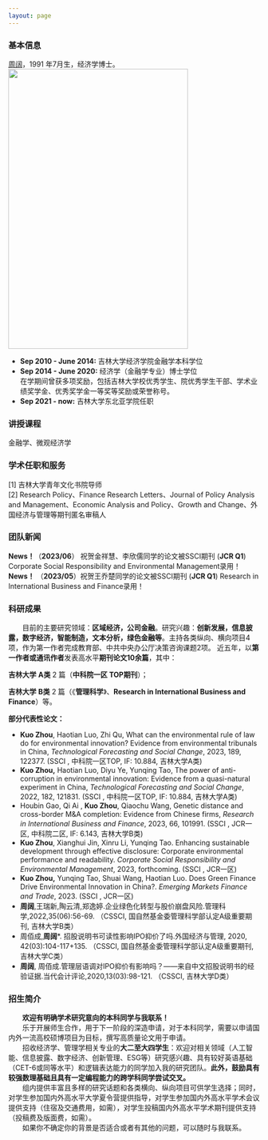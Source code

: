 ```yaml
---
layout: page
---
```


### 基本信息

 [周阔](https://nasa.jlu.edu.cn/info/1137/3895.htm)，1991 年7月生，经济学博士。
 <img src="https://wangwangbest.github.io/zhoukuozhengjian.jpg" class="floatpic" width="360" height="560"><br>
 - **Sep 2010 - June 2014:** 吉林大学经济学院金融学本科学位
- **Sep 2014 - June 2020:** 经济学（金融学专业）博士学位
<br> 在学期间曾获多项奖励，包括吉林大学校优秀学生、院优秀学生干部、学术业绩奖学金、优秀奖学金一等奖等奖励或荣誉称号。
- **Sep 2021 - now:** 吉林大学东北亚学院任职


### 讲授课程

金融学、微观经济学

### 学术任职和服务
[1] 吉林大学青年文化书院导师<br>
[2] Research Policy、Finance Research Letters、Journal of Policy Analysis and Management、Economic Analysis and Policy、Growth and Change、外国经济与管理等期刊匿名审稿人
<br>
### 团队新闻
**News！**（**2023/06**） 祝贺金祥慧、李欣儒同学的论文被SSCI期刊 (**JCR Q1**) Corporate Social Responsibility and Environmental Management录用！
<br>
**News！** （**2023/05**）祝贺王乔楚同学的论文被SSCI期刊 (**JCR Q1**) Research in International Business and Finance录用！
<br>
### 科研成果

&emsp;&emsp;目前的主要研究领域：**区域经济，公司金融**。研究兴趣：**创新发展，信息披露，数字经济，智能制造，文本分析，绿色金融等**。主持各类纵向、横向项目4项，作为第一作者完成教育部、中共中央办公厅决策咨询课题2项。
近五年，以**第一作者或通讯作者**发表高水平**期刊论文****10****余篇**，其中：

**吉林大学** **A类** 2 篇（**中科院一区 TOP期刊**）；

**吉林大学** **B类** 2 篇（《**管理科学**》、**Research in International Business and Finance**）等。

**部分代表性论文：**
- **Kuo Zhou**, Haotian Luo, Zhi Qu, What can the environmental rule of law do for environmental innovation? Evidence from environmental tribunals in China, _Technological Forecasting and Social Change_, 2023, 189, 122377. (SSCI , 中科院一区TOP, IF: 10.884, 吉林大学A类)
- **Kuo Zhou,** Haotian Luo, Diyu Ye, Yunqing Tao, The power of anti-corruption in environmental innovation: Evidence from a quasi-natural experiment in China, _Technological Forecasting and Social Change_, 2022, 182, 121831. (SSCI , 中科院一区TOP, IF: 10.884, 吉林大学A类)
- Houbin Gao, Qi Ai , **Kuo Zhou**, Qiaochu Wang, Genetic distance and cross-border M&A completion: Evidence from Chinese firms, _Research in International Business and Finance_, 2023, 66, 101991. (SSCI , JCR一区, 中科院二区, IF: 6.143, 吉林大学B类)
-  **Kuo Zhou**, Xianghui Jin,  Xinru Li, Yunqing Tao. Enhancing sustainable development through effective disclosure: Corporate environmental performance and readability. _Corporate Social Responsibility and Environmental Management_, 2023, forthcoming. (SSCI , JCR一区)
-  **Kuo Zhou,** Yunqing Tao, Shuai Wang, Haotian Luo. Does Green Finance Drive Environmental Innovation in China?. _Emerging Markets Finance and Trade_, 2023. (SSCI , JCR一区)
- **周阔**,王瑞新,陶云清,郑逸婷.企业绿色化转型与股价崩盘风险.管理科学,2022,35(06):56-69. （CSSCI, 国自然基金委管理科学部认定A级重要期刊, 吉林大学B类）
- 周佰成,**周阔***. 招股说明书可读性影响IPO抑价了吗.外国经济与管理, 2020, 42(03):104-117+135. （CSSCI, 国自然基金委管理科学部认定A级重要期刊, 吉林大学C类）
- **周阔**, 周佰成.管理层语调对IPO抑价有影响吗？——来自中文招股说明书的经验证据.当代会计评论,2020,13(03):98-121. （CSSCI, 吉林大学D类）


### 招生简介


&emsp;&emsp;**欢迎有明确学术研究意向的本科同学与我联系！**<br>
&emsp;&emsp;乐于开展师生合作，用于下一阶段的深造申请，对于本科同学，需要以申请国内外一流高校硕博项目为目标，撰写高质量论文用于申请。<br>
&emsp;&emsp;招收经济学、管理学相关专业的**大二至大四学生**：欢迎对相关领域（人工智能、信息披露、数字经济、创新管理、ESG等）研究感兴趣、具有较好英语基础（CET-6或同等水平）和逻辑表达能力的同学加入我的研究团队。**此外，鼓励具有较强数理基础且具有一定编程能力的跨学科同学尝试交叉。**<br>
&emsp;&emsp;组内提供丰富且多样的研究话题和各类横向、纵向项目可供学生选择；同时，对学生参加国内外高水平大学夏令营提供指导，对学生参加国内外高水平学术会议提供支持（住宿及交通费用，如需），对学生投稿国内外高水平学术期刊提供支持（投稿费及版面费，如需）。<br>
&emsp;&emsp;如果你不确定你的背景是否适合或者有其他的问题，可以随时与我联系。

